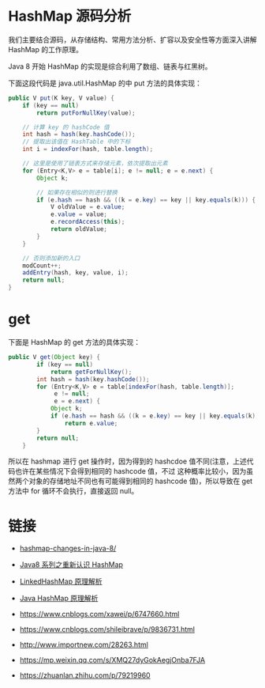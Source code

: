 # HashMap 源码分析

我们主要结合源码，从存储结构、常用方法分析、扩容以及安全性等方面深入讲解 HashMap 的工作原理。

Java 8 开始 HashMap 的实现是综合利用了数组、链表与红黑树。

下面这段代码是 java.util.HashMap 的中 put 方法的具体实现：

```java
public V put(K key, V value) {
    if (key == null)
        return putForNullKey(value);

    // 计算 key 的 hashCode 值
    int hash = hash(key.hashCode());
    // 提取出该值在 HashTable 中的下标
    int i = indexFor(hash, table.length);

    // 这里是使用了链表方式来存储元素，依次提取出元素
    for (Entry<K,V> e = table[i]; e != null; e = e.next) {
        Object k;

        // 如果存在相似的则进行替换
        if (e.hash == hash && ((k = e.key) == key || key.equals(k))) {
            V oldValue = e.value;
            e.value = value;
            e.recordAccess(this);
            return oldValue;
        }
    }

    // 否则添加新的入口
    modCount++;
    addEntry(hash, key, value, i);
    return null;
}
```

# get

下面是 HashMap 的 get 方法的具体实现：

```java
public V get(Object key) {
        if (key == null)
            return getForNullKey();
        int hash = hash(key.hashCode());
        for (Entry<K,V> e = table[indexFor(hash, table.length)];
             e != null;
             e = e.next) {
            Object k;
            if (e.hash == hash && ((k = e.key) == key || key.equals(k)))
                return e.value;
        }
        return null;
    }
```

所以在 hashmap 进行 get 操作时，因为得到的 hashcdoe 值不同(注意，上述代码也许在某些情况下会得到相同的 hashcode 值，不过 这种概率比较小，因为虽然两个对象的存储地址不同也有可能得到相同的 hashcode 值)，所以导致在 get 方法中 for 循环不会执行，直接返回 null。

# 链接

- [hashmap-changes-in-java-8/](https://examples.javacodegeeks.com/core-java/util/hashmap/hashmap-changes-in-java-8/)

- [Java8 系列之重新认识 HashMap](http://www.importnew.com/20386.html)

- [LinkedHashMap 原理解析](http://uule.iteye.com/blog/1522291)

- [Java HashMap 原理解析](https://github.com/HelloListen/Secret/blob/master/content/post/2016/05/java-hashmap-hashcode-hash.md)

- https://www.cnblogs.com/xawei/p/6747660.html

- https://www.cnblogs.com/shileibrave/p/9836731.html

- http://www.importnew.com/28263.html

- https://mp.weixin.qq.com/s/XMQ27dyGokAegjOnba7FJA

- https://zhuanlan.zhihu.com/p/79219960
